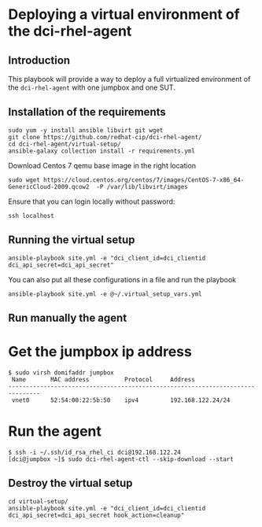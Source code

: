 # Deploying a virtual environment of the dci-rhel-agent

## Introduction

This playbook will provide a way to deploy a full virtualized environment of the
`dci-rhel-agent` with one jumpbox and one SUT.

## Installation of the requirements

```
sudo yum -y install ansible libvirt git wget
git clone https://github.com/redhat-cip/dci-rhel-agent/
cd dci-rhel-agent/virtual-setup/
ansible-galaxy collection install -r requirements.yml
```

Download Centos 7 qemu base image in the right location

```
sudo wget https://cloud.centos.org/centos/7/images/CentOS-7-x86_64-GenericCloud-2009.qcow2  -P /var/lib/libvirt/images
```

Ensure that you can login locally without password:

```
ssh localhost
```

## Running the virtual setup

```
ansible-playbook site.yml -e "dci_client_id=dci_clientid dci_api_secret=dci_api_secret"
```

You can also put all these configurations in a file and run the playbook

```
ansible-playbook site.yml -e @~/.virtual_setup_vars.yml
```

## Run manually the agent

# Get the jumpbox ip address

```
$ sudo virsh domifaddr jumpbox
 Name       MAC address          Protocol     Address
-------------------------------------------------------------------------------
 vnet0      52:54:00:22:5b:50    ipv4         192.168.122.24/24
```

# Run the agent

```
$ ssh -i ~/.ssh/id_rsa_rhel_ci dci@192.168.122.24
[dci@jumpbox ~]$ sudo dci-rhel-agent-ctl --skip-download --start
```

## Destroy the virtual setup

```
cd virtual-setup/
ansible-playbook site.yml -e "dci_client_id=dci_clientid dci_api_secret=dci_api_secret hook_action=cleanup"
```
